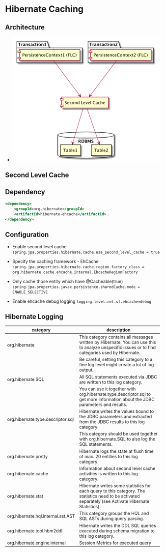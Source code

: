 # Hibernate Caching

## Architecture
- ![Caching](caching.png)

## Second Level Cache
## Dependency
```xml
<dependency>
    <groupId>org.hibernate</groupId>
    <artifactId>hibernate-ehcache</artifactId>
</dependency>
```

## Configuration
- Enable second level cache
```spring.jpa.properties.hibernate.cache.use_second_level_cache = true```

- Specify the caching framework - EhCache
```spring.jpa.properties.hibernate.cache.region.factory_class = org.hibernate.cache.ehcache.internal.EhcacheRegionFactory```

- Only cache those entity which have @Cacheable(true)
```spring.jpa.properties.javax.persistence.sharedCache.mode = ENABLE_SELECTIVE```

- Enable ehcache debug logging
```logging.level.net.sf.ehcache=debug```

## Hibernate Logging

| category                           | description                                                                                                                                           |
| ---------------------------------- | ----------------------------------------------------------------------------------------------------------------------------------------------------- |
| org.hibernate                      | This category contains all messages written by Hibernate. You can use this to analyze unspecific issues or to find categories used by Hibernate.      |
|                                    | Be careful, setting this category to a fine log level might create a lot of log output.                                                               |
| org.hibernate.SQL                  | All SQL statements executed via JDBC are written to this log category.                                                                                |
|                                    | You can use it together with org.hibernate.type.descriptor.sql to get more information about the JDBC parameters and results.                         |
| org.hibernate.type.descriptor.sql  | Hibernate writes the values bound to the JDBC parameters and extracted from the JDBC results to this log category.                                    |
|                                    | This category should be used together with org.hibernate.SQL to also log the SQL statements.                                                          |
| org.hibernate.pretty               | Hibernate logs the state at flush time of max. 20 entities to this log category.                                                                      |
| org.hibernate.cache                | Information about second level cache activities is written to this log category.                                                                      |
| org.hibernate.stat                 | Hibernate writes some statistics for each query to this category. The statistics need to be activated separately (see Activate Hibernate Statistics). |
| org.hibernate.hql.internal.ast.AST | This category groups the HQL and SQL ASTs during query parsing.                                                                                       |
| org.hibernate.tool.hbm2ddl         | Hibernate writes the DDL SQL queries executed during schema migration to this log category.                                                           |
| org.hibernate.engine.internal      | Session Metrics for executed query                                                                                                                    |
